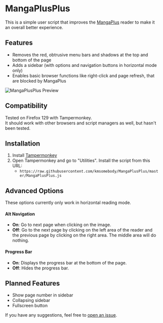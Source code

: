# MangaPlusPlus

This is a simple user script that improves the [MangaPlus](https://mangaplus.shueisha.co.jp) reader to make it an overall better experience.

## Features

- Removes the red, obtrusive menu bars and shadows at the top and bottom of the page
- Adds a sidebar (with options and navigation buttons in horizontal mode only)
- Enables basic browser functions like right-click and page refresh, that are blocked by MangaPlus

![MangaPlusPlus Preview](/Images/preview.png)

## Compatibility

Tested on Firefox 129 with Tampermonkey.  
It should work with other browsers and script managers as well, but hasn't been tested.

## Installation

1. Install [Tampermonkey](https://www.tampermonkey.net/)
2. Open Tampermonkey and go to "Utilities". Install the script from this URL:
   - `https://raw.githubusercontent.com/kmsomebody/MangaPlusPlus/master/MangaPlusPlus.js`

## Advanced Options

These options currently only work in horizontal reading mode.

#### Alt Navigation

- **On**: Go to next page when clicking on the image.
- **Off**: Go to the next page by clicking on the left area of the reader and the previous page by clicking on the right area. The middle area will do nothing.

#### Progress Bar

- **On**: Displays the progress bar at the bottom of the page.
- **Off**: Hides the progress bar.

## Planned Features

- Show page number in sidebar
- Collapsing sidebar
- Fullscreen button

If you have any suggestions, feel free to [open an issue](https://github.com/kmsomebody/MangaPlusPlus/issues/new).
